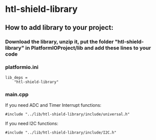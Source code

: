 # htl-shield-library 

## How to add library to your project:

### Download the library, unzip it, put the folder "htl-shield-library" in PlatformIOProject/lib and add these lines to your code

### platformio.ini
```
lib_deps =
    "htl-shield-library"
```
### main.cpp
If you need ADC and Timer Interrupt functions:
```
#include "../lib/htl-shield-library/include/universal.h"
```
If you need I2C functions:
```
#include "../lib/htl-shield-library/include/I2C.h"
```
